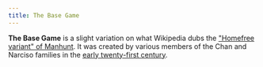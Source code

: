 ```yaml
---
title: The Base Game
---
```


**The Base Game** is a slight variation on what Wikipedia dubs the
["Homefree variant" of Manhunt]. It was created by various members of the Chan
and Narciso families in the [early twenty-first century].

[early twenty-first century]: /wiki/early-twenty-first-century/
["Homefree variant" of Manhunt]: https://en.wikipedia.org/wiki/Manhunt_(urban_game)#Homefree_variant

